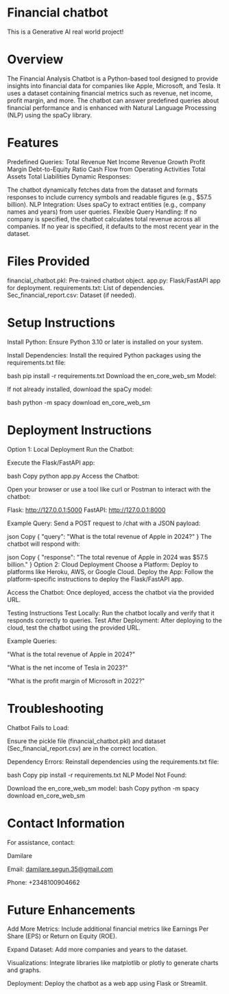# Financial chatbot
 This is a Generative AI real world project!
# Overview
The Financial Analysis Chatbot is a Python-based tool designed to provide insights into financial data for companies like Apple, Microsoft, and Tesla. It uses a dataset containing financial metrics such as revenue, net income, profit margin, and more. The chatbot can answer predefined queries about financial performance and is enhanced with Natural Language Processing (NLP) using the spaCy library.

# Features
Predefined Queries:
Total Revenue
Net Income
Revenue Growth
Profit Margin
Debt-to-Equity Ratio
Cash Flow from Operating Activities
Total Assets
Total Liabilities
Dynamic Responses:

The chatbot dynamically fetches data from the dataset and formats responses to include currency symbols and readable figures (e.g., $57.5 billion).
NLP Integration:
Uses spaCy to extract entities (e.g., company names and years) from user queries.
Flexible Query Handling:
If no company is specified, the chatbot calculates total revenue across all companies.
If no year is specified, it defaults to the most recent year in the dataset.

# Files Provided
financial_chatbot.pkl: Pre-trained chatbot object.
app.py: Flask/FastAPI app for deployment.
requirements.txt: List of dependencies.
Sec_financial_report.csv: Dataset (if needed).

# Setup Instructions
Install Python:
Ensure Python 3.10 or later is installed on your system.

Install Dependencies:
Install the required Python packages using the requirements.txt file:

bash
pip install -r requirements.txt
Download the en_core_web_sm Model:

If not already installed, download the spaCy model:

bash
python -m spacy download en_core_web_sm

# Deployment Instructions
Option 1: Local Deployment
Run the Chatbot:

Execute the Flask/FastAPI app:

bash
Copy
python app.py
Access the Chatbot:

Open your browser or use a tool like curl or Postman to interact with the chatbot:

Flask: http://127.0.0.1:5000
FastAPI: http://127.0.0.1:8000

Example Query:
Send a POST request to /chat with a JSON payload:

json
Copy
{
  "query": "What is the total revenue of Apple in 2024?"
}
The chatbot will respond with:

json
Copy
{
  "response": "The total revenue of Apple in 2024 was $57.5 billion."
}
Option 2: Cloud Deployment
Choose a Platform:
Deploy to platforms like Heroku, AWS, or Google Cloud.
Deploy the App:
Follow the platform-specific instructions to deploy the Flask/FastAPI app.

Access the Chatbot:
Once deployed, access the chatbot via the provided URL.

Testing Instructions
Test Locally:
Run the chatbot locally and verify that it responds correctly to queries.
Test After Deployment:
After deploying to the cloud, test the chatbot using the provided URL.

Example Queries:

"What is the total revenue of Apple in 2024?"

"What is the net income of Tesla in 2023?"

"What is the profit margin of Microsoft in 2022?"

# Troubleshooting
Chatbot Fails to Load:

Ensure the pickle file (financial_chatbot.pkl) and dataset (Sec_financial_report.csv) are in the correct location.

Dependency Errors:
Reinstall dependencies using the requirements.txt file:

bash
Copy
pip install -r requirements.txt
NLP Model Not Found:

Download the en_core_web_sm model:
bash
Copy
python -m spacy download en_core_web_sm

# Contact Information
For assistance, contact:

Damilare 

Email: damilare.segun.35@gmail.com

Phone: +2348100904662

# Future Enhancements
Add More Metrics:
Include additional financial metrics like Earnings Per Share (EPS) or Return on Equity (ROE).

Expand Dataset:
Add more companies and years to the dataset.

Visualizations:
Integrate libraries like matplotlib or plotly to generate charts and graphs.

Deployment:
Deploy the chatbot as a web app using Flask or Streamlit.